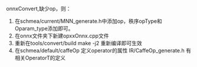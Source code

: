 onnxConvert,缺少op，则：
1. 在schmea/current/MNN_generate.h中添加op，秩序opType和Oparam_type添加即可。
2. 在onnx文件夹下新建opxxOnnx.cpp文件
3. 重新在tools/convert/build make -j2 重新编译即可生效
4. 在schmea/default/caffeOp 定义operator的属性
IR/CaffeOp_generate.h 有相关OperatorT的定义